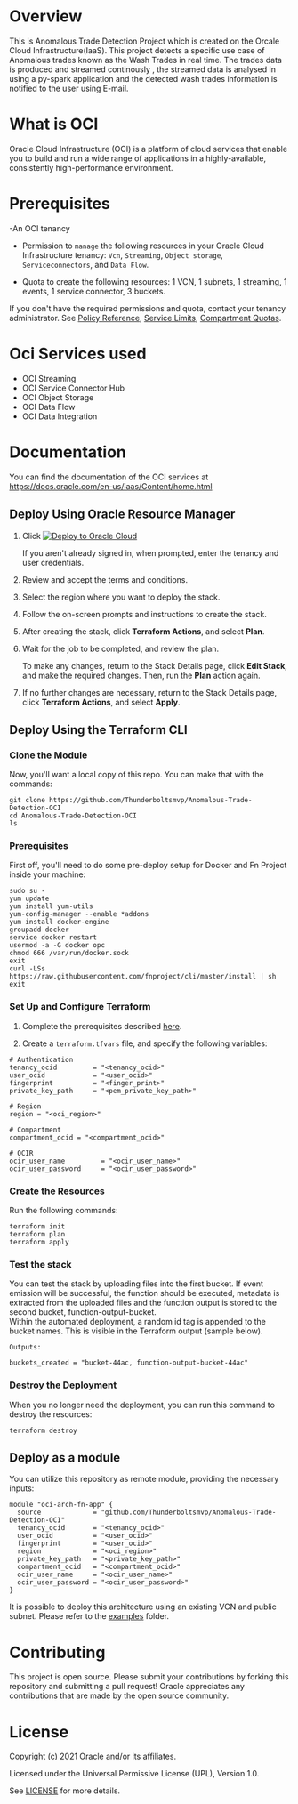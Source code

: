 # Overview
This is Anomalous Trade Detection Project which is created on the Orcale Cloud Infrastructure(IaaS). This project detects a specific use case of Anomalous trades known as the Wash Trades in real time.
The trades data is produced and streamed continously , the streamed data is analysed in using a py-spark application and the detected wash trades information is notified to the user using E-mail.

# What is OCI 
Oracle Cloud Infrastructure (OCI) is a platform of cloud services that enable you to build and run a wide range of applications in a highly-available, consistently high-performance environment.

# Prerequisites
-An OCI tenancy
- Permission to `manage` the following  resources in your Oracle Cloud Infrastructure tenancy: `Vcn`, `Streaming`, `Object storage`, `Serviceconnectors`, and `Data Flow`.

- Quota to create the following resources: 1 VCN, 1 subnets, 1 streaming, 1 events, 1 service connector, 3 buckets.

If you don't have the required permissions and quota, contact your tenancy administrator. See [Policy Reference](https://docs.cloud.oracle.com/en-us/iaas/Content/Identity/Reference/policyreference.htm), [Service Limits](https://docs.cloud.oracle.com/en-us/iaas/Content/General/Concepts/servicelimits.htm), [Compartment Quotas](https://docs.cloud.oracle.com/iaas/Content/General/Concepts/resourcequotas.htm).

# Oci Services used 
* OCI Streaming
* OCI Service Connector Hub
* OCI Object Storage
* OCI Data Flow
* OCI Data Integration

# Documentation
You can find the documentation of the OCI services at https://docs.oracle.com/en-us/iaas/Content/home.html

## Deploy Using Oracle Resource Manager

1. Click [![Deploy to Oracle Cloud](https://oci-resourcemanager-plugin.plugins.oci.oraclecloud.com/latest/deploy-to-oracle-cloud.svg)](https://cloud.oracle.com/resourcemanager/stacks/create?region=home&zipUrl=https://github.com/Thunderboltsmvp/Anomalous-Trade-Detection-OCI)

    If you aren't already signed in, when prompted, enter the tenancy and user credentials.

2. Review and accept the terms and conditions.

3. Select the region where you want to deploy the stack.

4. Follow the on-screen prompts and instructions to create the stack.

5. After creating the stack, click **Terraform Actions**, and select **Plan**.

6. Wait for the job to be completed, and review the plan.

    To make any changes, return to the Stack Details page, click **Edit Stack**, and make the required changes. Then, run the **Plan** action again.

7. If no further changes are necessary, return to the Stack Details page, click **Terraform Actions**, and select **Apply**.

## Deploy Using the Terraform CLI

### Clone the Module
Now, you'll want a local copy of this repo. You can make that with the commands:

    git clone https://github.com/Thunderboltsmvp/Anomalous-Trade-Detection-OCI
    cd Anomalous-Trade-Detection-OCI
    ls

### Prerequisites
First off, you'll need to do some pre-deploy setup for Docker and Fn Project inside your machine:

```
sudo su -
yum update
yum install yum-utils
yum-config-manager --enable *addons
yum install docker-engine
groupadd docker
service docker restart
usermod -a -G docker opc
chmod 666 /var/run/docker.sock
exit
curl -LSs https://raw.githubusercontent.com/fnproject/cli/master/install | sh
exit
```
  
### Set Up and Configure Terraform

1. Complete the prerequisites described [here](https://github.com/Thunderboltsmvp/Anomalous-Trade-Detection-OCI).

2. Create a `terraform.tfvars` file, and specify the following variables:

```
# Authentication
tenancy_ocid         = "<tenancy_ocid>"
user_ocid            = "<user_ocid>"
fingerprint          = "<finger_print>"
private_key_path     = "<pem_private_key_path>"

# Region
region = "<oci_region>"

# Compartment
compartment_ocid = "<compartment_ocid>"

# OCIR
ocir_user_name         = "<ocir_user_name>"
ocir_user_password     = "<ocir_user_password>"
````

### Create the Resources
Run the following commands:

    terraform init
    terraform plan
    terraform apply

### Test the stack 

You can test the stack by uploading files into the first bucket. If event emission will be successful, the function should be executed, metadata is extracted from the uploaded files and the function output is stored to the second bucket, function-output-bucket.  
Within the automated deployment, a random id tag is appended to the bucket names. This is visible in the Terraform output (sample below).

```
Outputs:

buckets_created = "bucket-44ac, function-output-bucket-44ac"

````

### Destroy the Deployment
When you no longer need the deployment, you can run this command to destroy the resources:

    terraform destroy

## Deploy as a module
You can utilize this repository as remote module, providing the necessary inputs:

```
module "oci-arch-fn-app" {
  source             = "github.com/Thunderboltsmvp/Anomalous-Trade-Detection-OCI"
  tenancy_ocid       = "<tenancy_ocid>"
  user_ocid          = "<user_ocid>"
  fingerprint        = "<user_ocid>"
  region             = "<oci_region>"
  private_key_path   = "<private_key_path>"
  compartment_ocid   = "<compartment_ocid>"
  ocir_user_name     = "<ocir_user_name>"
  ocir_user_password = "<ocir_user_password>"
}
```

It is possible to deploy this architecture using an existing VCN and public subnet. Please refer to the [examples](https://github.com/oracle-devrel/terraform-oci-arch-fn-app/tree/main/examples/) folder.

# Contributing
This project is open source.  Please submit your contributions by forking this repository and submitting a pull request!  Oracle appreciates any contributions that are made by the open source community.

# License
Copyright (c) 2021 Oracle and/or its affiliates.

Licensed under the Universal Permissive License (UPL), Version 1.0.

See [LICENSE](LICENSE) for more details.
